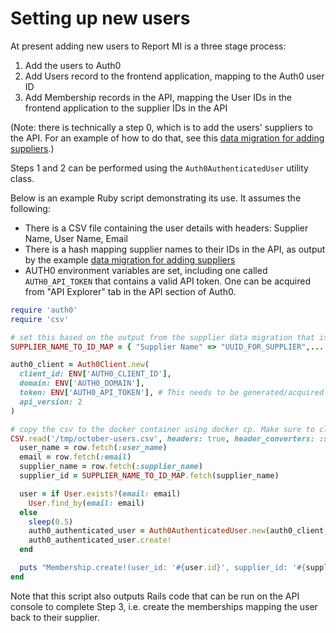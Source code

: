 # Setting up new users

At present adding new users to Report MI is a three stage process:

  1. Add the users to Auth0
  2. Add Users record to the frontend application, mapping to the Auth0 user ID
  3. Add Membership records in the API, mapping the User IDs in the frontend
     application to the supplier IDs in the API

(Note: there is technically a step 0, which is to add the users' suppliers to
the API. For an example of how to do that, see this [data migration for adding suppliers].)

Steps 1 and 2 can be performed using the `Auth0AuthenticatedUser` utility
class.

Below is an example Ruby script demonstrating its use. It assumes the following:

- There is a CSV file containing the user details with headers: Supplier Name,
  User Name, Email
- There is a hash mapping supplier names to their IDs in the API, as output by
  the example [data migration for adding suppliers]
- AUTH0 environment variables are set, including one called `AUTH0_API_TOKEN`
  that contains a valid API token. One can be acquired from "API Explorer" tab
  in the API section of Auth0.

```ruby
require 'auth0'
require 'csv'

# set this based on the output from the supplier data migration that is run on the API
SUPPLIER_NAME_TO_ID_MAP = { "Supplier Name" => "UUID_FOR_SUPPLIER",... }

auth0_client = Auth0Client.new(
  client_id: ENV['AUTH0_CLIENT_ID'],
  domain: ENV['AUTH0_DOMAIN'],
  token: ENV['AUTH0_API_TOKEN'], # This needs to be generated/acquired from Auth0
  api_version: 2
)

# copy the csv to the docker container using docker cp. Make sure to cleanup after!
CSV.read('/tmp/october-users.csv', headers: true, header_converters: :symbol).each do |row|
  user_name = row.fetch(:user_name)
  email = row.fetch(:email)
  supplier_name = row.fetch(:supplier_name)
  supplier_id = SUPPLIER_NAME_TO_ID_MAP.fetch(supplier_name)

  user = if User.exists?(email: email)
    User.find_by(email: email)
  else
    sleep(0.5)
    auth0_authenticated_user = Auth0AuthenticatedUser.new(auth0_client, user_name, email, supplier_name, supplier_id)
    auth0_authenticated_user.create!
  end

  puts "Membership.create!(user_id: '#{user.id}', supplier_id: '#{supplier_id}')"
end
```

Note that this script also outputs Rails code that can be run on the API
console to complete Step 3, i.e. create the memberships mapping the user back
to their supplier.

[data migration for adding suppliers]:https://github.com/dxw/DataSubmissionServiceAPI/tree/develop/db/data_migrate/20180924143116_add_october_suppliers.rb
